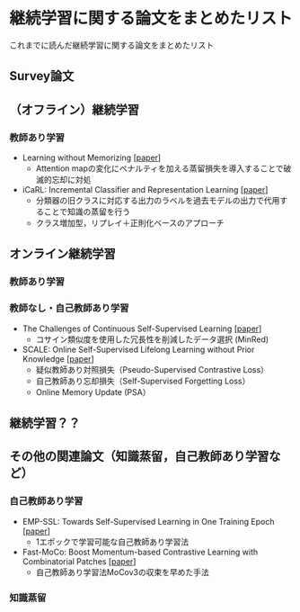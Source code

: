 # 継続学習に関する論文をまとめたリスト
これまでに読んだ継続学習に関する論文をまとめたリスト
## Survey論文

## （オフライン）継続学習
### 教師あり学習
 - Learning without Memorizing [[paper](https://openaccess.thecvf.com/content_CVPR_2019/papers/Dhar_Learning_Without_Memorizing_CVPR_2019_paper.pdf)]
   - Attention mapの変化にペナルティを加える蒸留損失を導入することで破滅的忘却に対処
 - iCaRL: Incremental Classifier and Representation Learning [[paper](https://openaccess.thecvf.com/content_cvpr_2017/papers/Rebuffi_iCaRL_Incremental_Classifier_CVPR_2017_paper.pdf)]
   - 分類器の旧クラスに対応する出力のラベルを過去モデルの出力で代用することで知識の蒸留を行う
   - クラス増加型，リプレイ＋正則化ベースのアプローチ

## オンライン継続学習
### 教師あり学習
### 教師なし・自己教師あり学習 
 - The Challenges of Continuous Self-Supervised Learning [[paper](https://arxiv.org/abs/2203.12710)]
   - コサイン類似度を使用した冗長性を削減したデータ選択 (MinRed)
 - SCALE: Online Self-Supervised Lifelong Learning without Prior Knowledge [[paper](https://openaccess.thecvf.com/content/CVPR2023W/CLVision/html/Yu_SCALE_Online_Self-Supervised_Lifelong_Learning_Without_Prior_Knowledge_CVPRW_2023_paper.html)]
   - 疑似教師あり対照損失（Pseudo-Supervised Contrastive Loss）
   - 自己教師あり忘却損失（Self-Supervised Forgetting Loss）
   - Online Memory Update (PSA）
  
## 継続学習？？


## その他の関連論文（知識蒸留，自己教師あり学習など）
### 自己教師あり学習
  - EMP-SSL: Towards Self-Supervised Learning in One Training Epoch [[paper](https://arxiv.org/abs/2304.03977)]
    - 1エポックで学習可能な自己教師あり学習法
  - Fast-MoCo: Boost Momentum-based Contrastive Learning with Combinatorial Patches [[paper](https://www.ecva.net/papers/eccv_2022/papers_ECCV/papers/136860283.pdf)]
    - 自己教師あり学習法MoCov3の収束を早めた手法
### 知識蒸留
